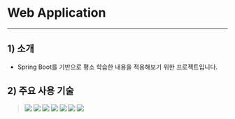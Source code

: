 # Web Application

---

## 1) 소개
- Spring Boot를 기반으로 평소 학습한 내용을 적용해보기 위한 프로젝트입니다.

## 2) 주요 사용 기술
> ![](https://img.shields.io/badge/Java-17-blue)
> ![](https://img.shields.io/badge/Spring%20boot-3.2.1-brightgreen)
> ![](https://img.shields.io/badge/Mybatis-3.5.14-23C8D2)
> ![](https://img.shields.io/badge/H2%20Databae-red)
> ![](https://img.shields.io/badge/thymeleaf-00A1E9)
> ![](https://img.shields.io/badge/Gradle-yellow)
> ![](https://img.shields.io/badge/CoreUI-blue)